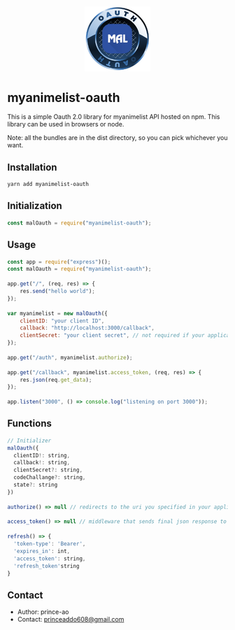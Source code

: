 <p align="center"><img src="assets/oauth.png" width="150px" /></p>

# myanimelist-oauth

This is a simple Oauth 2.0 library for myanimelist API hosted on npm. This library can be used in browsers or node.

Note: all the bundles are in the dist directory, so you can pick whichever you want.

## Installation

```bash
yarn add myanimelist-oauth
```

## Initialization

```javascript
const malOauth = require("myanimelist-oauth");
```

## Usage

```javascript
const app = require("express")();
const malOauth = require("myanimelist-oauth");

app.get("/", (req, res) => {
	res.send("hello world");
});

var myanimelist = new malOauth({
	clientID: "your client ID",
	callback: "http://localhost:3000/callback",
	clientSecret: "your client secret", // not required if your application is registered as "Android", "IOS", or "Other"
});

app.get("/auth", myanimelist.authorize);

app.get("/callback", myanimelist.access_token, (req, res) => {
	res.json(req.get_data);
});

app.listen("3000", () => console.log("listening on port 3000"));
```

## Functions

```javascript
// Initializer
malOauth({
  clientID!: string,
  callback!: string,
  clientSecret?: string,
  codeChallange?: string,
  state?: string
})

authorize() => null // redirects to the uri you specified in your application registration

access_token() => null // middleware that sends final json response to req.get_data

refresh() => {
  'token-type': 'Bearer',
  'expires_in': int,
  'access_token': string,
  'refresh_token'string
}
```

## Contact

- Author: prince-ao
- Contact: princeaddo608@gmail.com
